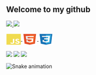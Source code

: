<h2>Welcome to my github</h2> 

<div>
  <a href="https://github.com/tatianebentes">
  <img height="180em" src="https://github-readme-stats.vercel.app/api?username=tatianebentes&show_icons=true&theme=tokyonight&include_all_commits=true&count_private=true"/>
  <img height="180em" src="https://github-readme-stats.vercel.app/api/top-langs/?username=tatianebentes&layout=compact&langs_count=6&theme=tokyonight"/>
</div>
<div style="display: inline_block"><br>
  <img align="center" alt="Js" height="30" width="40" src="https://raw.githubusercontent.com/devicons/devicon/master/icons/javascript/javascript-plain.svg">
  <img align="center" alt="HTML" height="30" width="40" src="https://raw.githubusercontent.com/devicons/devicon/master/icons/html5/html5-original.svg">
  <img align="center" alt="CSS" height="30" width="40" src="https://raw.githubusercontent.com/devicons/devicon/master/icons/css3/css3-original.svg">
</div>
 
 <br>
  
<div> 
  <a href="https://www.youtube.com/channel/UCdXLzfDxAzpZlx1TOGKD3aQ" target="_blank"><img src="https://img.shields.io/badge/YouTube-FF0000?style=for-the-badge&logo=youtube&logoColor=white" target="_blank"></a>
  <a href="https://instagram.com/tati.sbj" target="_blank"><img src="https://img.shields.io/badge/-Instagram-%23E4405F?style=for-the-badge&logo=instagram&logoColor=white" target="_blank"></a>
  <a href="https://www.linkedin.com/in/bentes-tatiane" target="_blank"><img src="https://img.shields.io/badge/-LinkedIn-%230077B5?style=for-the-badge&logo=linkedin&logoColor=white" target="_blank"></a> 
 
  ![Snake animation](https://github.com/tatianebentes/tatianebentes/blob/output/github-contribution-grid-snake.svg)

</div>
<!---
tatianebentes/tatianebentes is a ✨ special ✨ repository because its `README.md` (this file) appears on your GitHub profile.
You can click the Preview link to take a look at your changes.
--->



